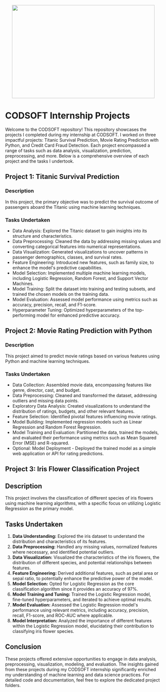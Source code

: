 <p align="center">
  <img width="460" height="300" src="https://github.com/Piyushoberoy/CODSOFT/assets/68097992/cf49bd01-6260-4056-bcf5-06d23ea76908">
</p>

# CODSOFT Internship Projects

Welcome to the CODSOFT repository! This repository showcases the projects I completed during my internship at CODSOFT. I worked on three impactful projects: Titanic Survival Prediction, Movie Rating Prediction with Python, and Credit Card Fraud Detection. Each project encompassed a range of tasks such as data analysis, visualization, prediction, preprocessing, and more. Below is a comprehensive overview of each project and the tasks I undertook.

## Project 1: Titanic Survival Prediction

### Description
In this project, the primary objective was to predict the survival outcome of passengers aboard the Titanic using machine learning techniques.

### Tasks Undertaken
- Data Analysis: Explored the Titanic dataset to gain insights into its structure and characteristics.
- Data Preprocessing: Cleaned the data by addressing missing values and converting categorical features into numerical representations.
- Data Visualization: Generated visualizations to uncover patterns in passenger demographics, classes, and survival rates.
- Feature Engineering: Introduced new features, such as family size, to enhance the model's predictive capabilities.
- Model Selection: Implemented multiple machine learning models, including Logistic Regression, Random Forest, and Support Vector Machines.
- Model Training: Split the dataset into training and testing subsets, and trained the chosen models on the training data.
- Model Evaluation: Assessed model performance using metrics such as accuracy, precision, recall, and F1-score.
- Hyperparameter Tuning: Optimized hyperparameters of the top-performing model for enhanced predictive accuracy.

## Project 2: Movie Rating Prediction with Python

### Description
This project aimed to predict movie ratings based on various features using Python and machine learning techniques.

### Tasks Undertaken
- Data Collection: Assembled movie data, encompassing features like genre, director, cast, and budget.
- Data Preprocessing: Cleaned and transformed the dataset, addressing outliers and missing data points.
- Exploratory Data Analysis: Created visualizations to understand the distribution of ratings, budgets, and other relevant features.
- Feature Selection: Identified pivotal features influencing movie ratings.
- Model Building: Implemented regression models such as Linear Regression and Random Forest Regression.
- Model Training and Evaluation: Partitioned the data, trained the models, and evaluated their performance using metrics such as Mean Squared Error (MSE) and R-squared.
- Optional: Model Deployment - Deployed the trained model as a simple web application or API for rating predictions.

## Project 3: Iris Flower Classification Project

## Description
This project involves the classification of different species of iris flowers using machine learning algorithms, with a specific focus on utilizing Logistic Regression as the primary model.

## Tasks Undertaken
1. **Data Understanding:** Explored the iris dataset to understand the distribution and characteristics of its features.
2. **Data Preprocessing:** Handled any missing values, normalized features where necessary, and identified potential outliers.
3. **Data Visualization:** Visualized the characteristics of the iris flowers, the distribution of different species, and potential relationships between features.
4. **Feature Engineering:** Derived additional features, such as petal area or sepal ratio, to potentially enhance the predictive power of the model.
5. **Model Selection:** Opted for Logistic Regression as the core classification algorithm since it provides an accuracy of 97%.
6. **Model Training and Tuning:** Trained the Logistic Regression model, fine-tuned hyperparameters, and iterated to achieve optimal results.
7. **Model Evaluation:** Assessed the Logistic Regression model's performance using relevant metrics, including accuracy, precision, recall, F1-score, and ROC-AUC where applicable.
8. **Model Interpretation:** Analyzed the importance of different features within the Logistic Regression model, elucidating their contribution to classifying iris flower species.

## Conclusion

These projects offered extensive opportunities to engage in data analysis, preprocessing, visualization, modeling, and evaluation. The insights gained from these projects during my CODSOFT internship significantly enriched my understanding of machine learning and data science practices. For detailed code and documentation, feel free to explore the dedicated project folders.

